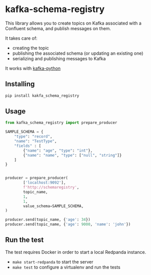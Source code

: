 # kafka-schema-registry

This library allows you to create topics on Kafka associated with a Confluent schema, and publish messages on them.

It takes care of:
* creating the topic
* publishing the associated schema (or updating an existing one)
* serializing and publishing messages to Kafka

It works with [kafka-python][]

[kafka-python]: https://github.com/dpkp/kafka-python


## Installing

```sh
pip install kakfa_schema_registry
```

## Usage

```python
from kafka_schema_registry import prepare_producer

SAMPLE_SCHEMA = {
    "type": "record",
    "name": "TestType",
    "fields" : [
        {"name": "age", "type": "int"},
        {"name": "name", "type": ["null", "string"]}
    ]
}


producer = prepare_producer(
        ['localhost:9092'],
        f'http://schemaregistry',
        topic_name,
        1,
        1,
        value_schema=SAMPLE_SCHEMA,
)

producer.send(topic_name, {'age': 34})
producer.send(topic_name, {'age': 9000, 'name': 'john'})
```

## Run the test

The test requires Docker in order to start a local Redpanda instance.

* `make start-redpanda` to start the server
* `make test` to configure a virtualenv and run the tests
